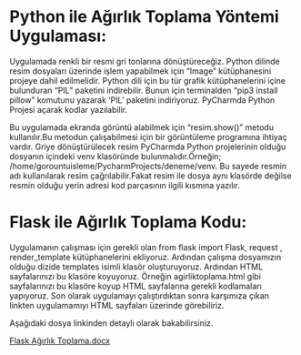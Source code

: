 # Python ile Ağırlık Toplama Yöntemi Uygulaması:
Uygulamada renkli bir resmi gri tonlarına dönüştüreceğiz. Python dilinde resim dosyaları üzerinde işlem yapabilmek için “Image” kütüphanesini projeye dahil edilmelidir. Python dili için bu tür grafik kütüphanelerini içine bulunduran “PIL” paketini indirebilir. Bunun için terminalden “pip3 install pillow” komutunu yazarak ‘PIL’ paketini indiriyoruz. PyCharmda Python Projesi açarak kodlar yazılabilir.

Bu uygulamada ekranda görüntü alabilmek için “resim.show()” metodu kullanılır.Bu metodun çalışabilmesi için bir görüntüleme programına ihtiyaç vardır.
Griye dönüştürülecek resim PyCharmda Python projelerinin olduğu dosyanın içindeki venv klasöründe bulunmalıdır.Örneğin;
/home/gorountuisleme/PycharmProjects/deneme/venv. Bu sayede resmin adı kullanılarak resim çağrılabilir.Fakat resim ile dosya aynı klasörde değilse resmin olduğu yerin adresi kod parçasının ilgili kısmına yazılır.

# Flask ile Ağırlık Toplama Kodu:
Uygulamanın çalışması için gerekli olan from flask import Flask, request , render_template kütüphanelerini ekliyoruz. Ardından çalışma dosyamızın olduğu dizide templates isimli klasör oluşturuyoruz. Ardından HTML sayfalarınızı bu klasöre koyuyoruz. Örneğin agirliktoplama.html gibi sayfalarınızı bu klasöre koyup HTML sayfalarına gerekli kodlamaları yapıyoruz. Son olarak uygulamayı çalıştırdıktan sonra karşımıza çıkan linkten uygulamamıyı HTML sayfaları üzerinde görebiliriz.

Aşağıdaki dosya linkinden detaylı olarak bakabilirsiniz.

[Flask Ağırlık Toplama.docx](https://github.com/leventkalkavan/flask_goruntu_isleme/files/7096704/Flask.Agirlik.Toplama.docx)



